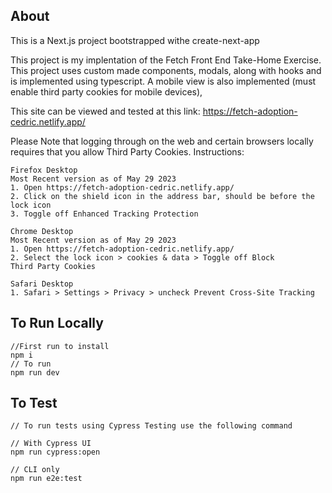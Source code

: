 ## About

This is a Next.js project bootstrapped withe create-next-app

This project is my implentation of the Fetch Front End Take-Home Exercise. This project uses custom made components, modals, along with hooks and is implemented using typescript. A mobile view is also implemented (must enable third party cookies for mobile devices),

This site can be viewed and tested at this link: https://fetch-adoption-cedric.netlify.app/

Please Note that logging through on the web and certain browsers locally requires that you allow Third Party Cookies. Instructions:

```
Firefox Desktop
Most Recent version as of May 29 2023
1. Open https://fetch-adoption-cedric.netlify.app/
2. Click on the shield icon in the address bar, should be before the lock icon
3. Toggle off Enhanced Tracking Protection

Chrome Desktop
Most Recent version as of May 29 2023
1. Open https://fetch-adoption-cedric.netlify.app/
2. Select the lock icon > cookies & data > Toggle off Block
Third Party Cookies

Safari Desktop
1. Safari > Settings > Privacy > uncheck Prevent Cross-Site Tracking
```

## To Run Locally

```
//First run to install
npm i
// To run
npm run dev
```

## To Test

```
// To run tests using Cypress Testing use the following command

// With Cypress UI
npm run cypress:open

// CLI only
npm run e2e:test
```
